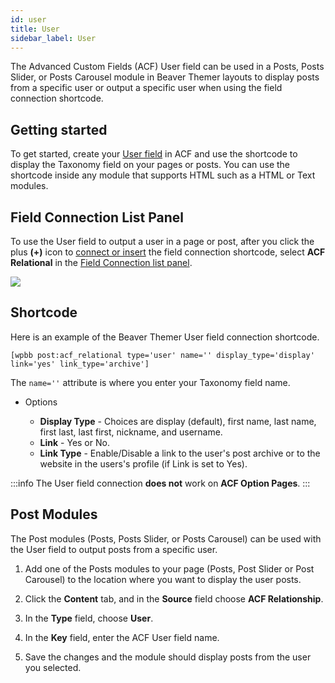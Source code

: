 ```yaml
---
id: user
title: User
sidebar_label: User
---
```


The Advanced Custom Fields (ACF) User field can be used in a Posts, Posts Slider, or Posts Carousel module in Beaver Themer layouts to display posts from a specific user or output a specific user when using the field connection shortcode.

## Getting started

To get started, create your [User field](https://www.advancedcustomfields.com/resources/user/) in ACF and use the shortcode to display the Taxonomy field on your pages or posts. You can use the shortcode inside any module that supports HTML such as a HTML or Text modules.

## Field Connection List Panel

To use the User field to output a user in a page or post, after you click the plus **(+)** icon to [connect or insert](../../work-with-field-connections.md#connect-vs-insert) the field connection shortcode, select **ACF Relational** in the [Field Connection list panel](../../work-with-field-connections.md#add-a-field-connection).

![](/img/beaver-themer/integrations--acf--user-field--1.jpg)

## Shortcode

Here is an example of the Beaver Themer User field connection shortcode.

```markup
[wpbb post:acf_relational type='user' name='' display_type='display' link='yes' link_type='archive']
```

The `name=''` attribute is where you enter your Taxonomy field name.

* Options

	* **Display Type** - Choices are display (default), first name, last name, first last, last first, nickname, and username.
	* **Link** - Yes or No.
	* **Link Type** - Enable/Disable a link to the user's post archive or to the website in the users's profile (if Link is set to Yes).


:::info
The User field connection **does not** work on **ACF Option Pages**.
:::

## Post Modules

The Post modules (Posts, Posts Slider, or Posts Carousel) can be used with the User field to output posts from a specific user.

1. Add one of the Posts modules to your page (Posts, Post Slider or Post Carousel) to the location where you want to display the user posts.

2. Click the **Content** tab, and in the **Source** field choose **ACF Relationship**.

3. In the **Type** field, choose **User**.

4. In the **Key** field, enter the ACF User field name.

5. Save the changes and the module should display posts from the user you selected.

